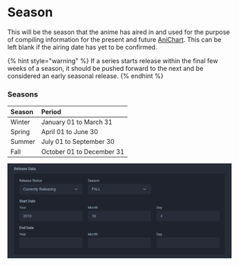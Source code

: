 # Season

This will be the season that the anime has aired in and used for the purpose of compiling information for the present and future [AniChart](http://anichart.net). This can be left blank if the airing date has yet to be confirmed.

{% hint style="warning" %}
If a series starts release within the final few weeks of a season, it should be pushed forward to the next and be considered an early seasonal release.
{% endhint %}

### Seasons

| Season | Period |
| :--- | :--- |
| Winter | January 01 to March 31 |
| Spring | April 01 to June 30 |
| Summer | July 01 to September 30 |
| Fall | October 01 to December 31 |

![The season for the &apos;Ao Buta&apos; anime](../../../.gitbook/assets/release_data_ao_buta.png)

